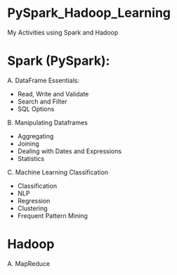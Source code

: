 # PySpark_Hadoop_Learning
My Activities using Spark and Hadoop


# Spark (PySpark):

A. DataFrame Essentials:

- Read, Write and Validate
- Search and Filter
- SQL Options


B. Manipulating Dataframes

- Aggregating
- Joining
- Dealing with Dates and Expressions 
- Statistics

C. Machine Learning Classification

- Classification
- NLP
- Regression
- Clustering
- Frequent Pattern Mining

# Hadoop

A. MapReduce 